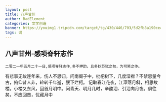 ```yaml
---
layout: post
title: 八声甘州
author: BadElement
categories: 文学创造
banner: https://youimg1.tripcdn.com/target/tg/430/446/703/5d2fb8a190ce4b5c9b0a85a806946df3_C_750_350.jpg
tags: 词
---
```


## 八声甘州-感项脊轩志作
    二零二一年五月二十一日,感项脊轩志作,多不押韵，且多抄苏轼之句，为可笑之作。

有悲事无故连年来，伤人不思归。问南阁子中，枇杷树下，几度湿襟？不禁思量今古，俯仰昔人非，轮转千年逝，腰下烂柯。
记取春江花夜，江潭落月斜，相思故楼。小楼又东风，回首月明中。问青天、明月几时，辛酸泪、引泪向月夜。俱往矣，不应回首，忧藏月中